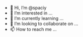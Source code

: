 - 👋 Hi, I’m @spaciy
- 👀 I’m interested in ...
- 🌱 I’m currently learning ...
- 💞️ I’m looking to collaborate on ...
- 📫 How to reach me ...

<!---
spaciy/spaciy is a ✨ special ✨ repository because its `README.md` (this file) appears on your GitHub profile.
You can click the Preview link to take a look at your changes.
--->
